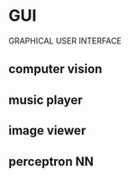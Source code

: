 # GUI
GRAPHICAL USER INTERFACE

## computer vision
## music player
## image viewer
## perceptron NN
